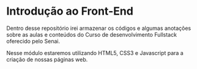 # Introdução ao Front-End
Dentro desse repositório irei armazenar os códigos e algumas anotações sobre as aulas e conteúdos do Curso de desenvolvimento Fullstack oferecido pelo Senai.

Nesse módulo estaremos utilizando HTML5, CSS3 e Javascript para a criação de nossas páginas web.